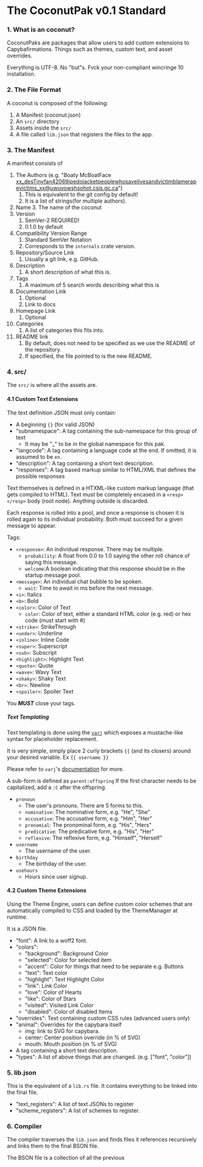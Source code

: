# The CoconutPak v0.1 Standard

### 1. What is an coconut?
CoconutPaks are packages that allow users to add custom extensions to Capybafirmations. Things such as themes,
custom text, and asset overrides.

Everything is UTF-8. No "but"s. Fvck your non-compliant wincringe 10 installation.

### 2. The File Format
A coconut is composed of the following:
1. A Manifest (coconut.json)
2. An `src/` directory
3. Assets inside the `src/`
4. A file called `lib.json` that registers the files to the app.

### 3. The Manifest
A manifest consists of
1. The Authors (e.g. "Boaty McBoatFace <xx_desTinyfan42069ipedojacketpeoplewhosavelivesandvictimblamerapevictims_xx@uwuvowshsohot.csis.gc.ca>")
    1. This is equivalent to the git config by default!
    2. It is a list of strings(for multiple authors).
2. Name
    3. The name of the coconut
3. Version
    1. SemVer-2 REQUIRED!
    2. 0.1.0 by default
4. Compatibility Version Range
    1. Standard SemVer Notation
    2. Corresponds to the `internals` crate version.
5. Repository/Source Link
    1. Usually a git link, e.g. GitHub.
6. Description
    1. A short description of what this is.
7. Tags
    1. A maximum of 5 search words describing what this is
8. Documentation Link
    1. Optional
    2. Link to docs
9. Homepage Link
   1. Optional
10. Categories
    1. A list of categories this fits into.
11. README link
    1. By default, does not need to be specified as we use the README of the repository.
    2. If specified, the file pointed to is the new README.

### 4. src/
The `src/` is where all the assets are.

#### 4.1 Custom Text Extensions
The text definition JSON must only contain:
- A beginning `{}` (for valid JSON)
- "subnamespace": A tag containing the sub-namespace for this group of text
    - It may be "_" to be in the global namespace for this pak.
- "langcode": A tag containing a language code at the end. If omitted, it is assumed to be `en`.
- "description": A tag containing a short text description.
- "responses": A tag based markup similar to HTML/XML that defines the possible responses

Text themselves is defined in a HTXML-like custom markup language (that gets compiled to HTML).
Text must be completely encased in a `<resp></resp>` body (root node).
Anything outside is discarded.

Each response is rolled into a pool, and once a response is chosen it is rolled again to its individual probability. Both must succeed for 
a given message to appear. 

Tags: 
- `<response>`: An individual response. There may be multiple.
  - `probability`: A float from 0.0 to 1.0 saying the other roll chance of saying this message. 
  - `welcome`:A boolean indicating that this response should be in the startup message pool. 
- `<message>`: An individual chat bubble to be spoken.
    - `wait`: Time to await in ms before the next message.
- `<i>`: Italics
- `<b>`: Bold
- `<color>`: Color of Text
    - `color`: Color of text, either a standard HTML color (e.g. red) or  hex code (must start with #)
- `<strike>`: StrikeThrough
- `<under>`: Underline
- `<inline>`: Inline Code
- `<super>`: Superscript
- `<sub>`: Subscript
- `<highlight>`: Highlight Text
- `<quote>`: Quote
- `<wave>`: Wavy Text
- `<shaky>`: Shaky Text
- `<br>`: Newline
- `<spoiler>`: Spoiler Text

You ***MUST*** close your tags. 

##### Text Templating
Text templating is done using the [`varj`](https://crates.io/crates/varj/) which exposes a mustache-like syntax for placeholder replacement.

It is very simple, simply place 2 curly brackets `{{` (and its closers) around your desired variable. Ex `{{ username }}`

Please refer to `varj`'s [documentation](https://docs.rs/varj/latest/varj/index.html) for more.

A sub-form is defined as `parent:offspring`
If the first character needs to be capitalized, add a `:C` after the offspring.
- `pronoun`
    - The user's pronouns. There are 5 forms to this.
    - `nominative`: The nominative form, e.g. "He", "She"
    - `accusative`: The accusative form, e.g. "Him", "Her"
    - `pronomial`: The pronominal form, e.g. "His", "Hers"
    - `predicative`: The predicative form, e.g. "His", "Her"
    - `reflexive`: The reflexive form, e.g. "Himself", "Herself"
- `username`
    - The username of the user.
- `birthday`
    - The birthday of the user.
- `usehours`
    - Hours since user signup.


#### 4.2 Custom Theme Extensions
Using the Theme Engine, users can define custom color schemes that are automatically compiled to CSS and loaded by
the ThemeManager at runtime.

It is a JSON file.
- "font": A link to a woff2 font.
- "colors":
    - "background": Background Color
    - "selected": Color for selected item
    - "accent": Color for things that need to be separate e.g. Buttons
    - "text": Text color
    - "highlight": Text Highlight Color
    - "link": Link Color
    - "love": Color of Hearts
    - "like": Color of Stars
    - "visited": Visited Link Color
    - "disabled": Color of disabled Items
- "overrides": Text containing custom CSS rules (advanced users only)
- "animal": Overrides for the capybara itself
    - img: link to SVG for capybara.
    - center: Center position override (in % of SVG)
    - mouth: Mouth position (in % of SVG)
- A tag containing a short text description.
- "types": A list of above things that are changed. (e.g. ["font", "color"])

### 5. lib.json
This is the equivalent of a `lib.rs` file. It contains everything to be linked into the final file.
- "text_registers": A list of text JSONs to register
- "scheme_registers": A list of schemes to register.

### 6. Compiler
The compiler traverses the `lib.json` and finds files it references recursively and links them to the final BSON file.

The BSON file is a collection of all the previous 